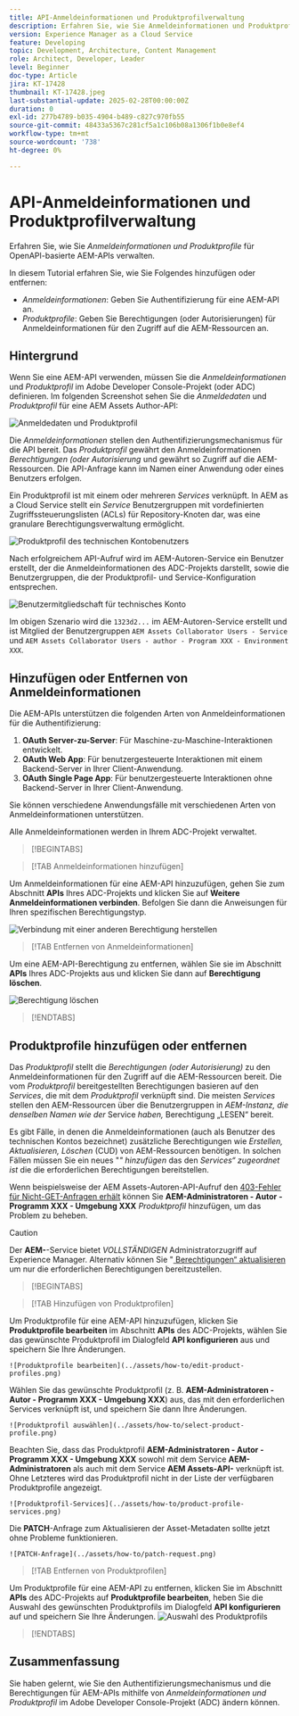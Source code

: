 ```yaml
---
title: API-Anmeldeinformationen und Produktprofilverwaltung
description: Erfahren Sie, wie Sie Anmeldeinformationen und Produktprofile für AEM-APIs verwalten.
version: Experience Manager as a Cloud Service
feature: Developing
topic: Development, Architecture, Content Management
role: Architect, Developer, Leader
level: Beginner
doc-type: Article
jira: KT-17428
thumbnail: KT-17428.jpeg
last-substantial-update: 2025-02-28T00:00:00Z
duration: 0
exl-id: 277b4789-b035-4904-b489-c827c970fb55
source-git-commit: 48433a5367c281cf5a1c106b08a1306f1b0e8ef4
workflow-type: tm+mt
source-wordcount: '738'
ht-degree: 0%

---
```


# API-Anmeldeinformationen und Produktprofilverwaltung

Erfahren Sie, wie Sie _Anmeldeinformationen und Produktprofile_ für OpenAPI-basierte AEM-APIs verwalten.

In diesem Tutorial erfahren Sie, wie Sie Folgendes hinzufügen oder entfernen:

- _Anmeldeinformationen_: Geben Sie Authentifizierung für eine AEM-API an.
- _Produktprofile_: Geben Sie Berechtigungen (oder Autorisierungen) für Anmeldeinformationen für den Zugriff auf die AEM-Ressourcen an.

## Hintergrund

Wenn Sie eine AEM-API verwenden, müssen Sie die _Anmeldeinformationen_ und _Produktprofil_ im Adobe Developer Console-Projekt (oder ADC) definieren. Im folgenden Screenshot sehen Sie die _Anmeldedaten_ und _Produktprofil_ für eine AEM Assets Author-API:

![Anmeldedaten und Produktprofil](../assets/how-to/API-Credentials-Product-Profile.png)

Die _Anmeldeinformationen_ stellen den Authentifizierungsmechanismus für die API bereit. Das _Produktprofil_ gewährt den Anmeldeinformationen _Berechtigungen (oder Autorisierung_ und gewährt so Zugriff auf die AEM-Ressourcen. Die API-Anfrage kann im Namen einer Anwendung oder eines Benutzers erfolgen.

Ein Produktprofil ist mit einem oder mehreren _Services_ verknüpft. In AEM as a Cloud Service stellt ein _Service_ Benutzergruppen mit vordefinierten Zugriffssteuerungslisten (ACLs) für Repository-Knoten dar, was eine granulare Berechtigungsverwaltung ermöglicht.

![Produktprofil des technischen Kontobenutzers](../assets/s2s/technical-account-user-product-profile.png)

Nach erfolgreichem API-Aufruf wird im AEM-Autoren-Service ein Benutzer erstellt, der die Anmeldeinformationen des ADC-Projekts darstellt, sowie die Benutzergruppen, die der Produktprofil- und Service-Konfiguration entsprechen.

![Benutzermitgliedschaft für technisches Konto](../assets/s2s/technical-account-user-membership.png)

Im obigen Szenario wird die `1323d2...` im AEM-Autoren-Service erstellt und ist Mitglied der Benutzergruppen `AEM Assets Collaborator Users - Service` und `AEM Assets Collaborator Users - author - Program XXX - Environment XXX`.

## Hinzufügen oder Entfernen von Anmeldeinformationen

Die AEM-APIs unterstützen die folgenden Arten von Anmeldeinformationen für die Authentifizierung:

1. **OAuth Server-zu-Server**: Für Maschine-zu-Maschine-Interaktionen entwickelt.
1. **OAuth Web App**: Für benutzergesteuerte Interaktionen mit einem Backend-Server in Ihrer Client-Anwendung.
1. **OAuth Single Page App**: Für benutzergesteuerte Interaktionen ohne Backend-Server in Ihrer Client-Anwendung.

Sie können verschiedene Anwendungsfälle mit verschiedenen Arten von Anmeldeinformationen unterstützen.

Alle Anmeldeinformationen werden in Ihrem ADC-Projekt verwaltet.

>[!BEGINTABS]

>[!TAB Anmeldeinformationen hinzufügen]

Um Anmeldeinformationen für eine AEM-API hinzuzufügen, gehen Sie zum Abschnitt **APIs** Ihres ADC-Projekts und klicken Sie auf **Weitere Anmeldeinformationen verbinden**. Befolgen Sie dann die Anweisungen für Ihren spezifischen Berechtigungstyp.

![Verbindung mit einer anderen Berechtigung herstellen](../assets/how-to/connect-another-credential.png)

>[!TAB Entfernen von Anmeldeinformationen]

Um eine AEM-API-Berechtigung zu entfernen, wählen Sie sie im Abschnitt **APIs** Ihres ADC-Projekts aus und klicken Sie dann auf **Berechtigung löschen**.

![Berechtigung löschen](../assets/how-to/delete-credential.png)


>[!ENDTABS]

## Produktprofile hinzufügen oder entfernen

Das _Produktprofil_ stellt die _Berechtigungen (oder Autorisierung)_ zu den Anmeldeinformationen für den Zugriff auf die AEM-Ressourcen bereit. Die vom _Produktprofil_ bereitgestellten Berechtigungen basieren auf den _Services_, die mit dem _Produktprofil_ verknüpft sind. Die meisten _Services_ stellen den AEM-Ressourcen über die Benutzergruppen in _AEM-Instanz, die denselben Namen wie der_ Service _haben,_ Berechtigung „LESEN“ bereit.

Es gibt Fälle, in denen die Anmeldeinformationen (auch als Benutzer des technischen Kontos bezeichnet) zusätzliche Berechtigungen wie _Erstellen, Aktualisieren, Löschen_ (CUD) von AEM-Ressourcen benötigen. In solchen Fällen müssen Sie ein neues &quot;_&quot; hinzufügen_ das den _Services“ zugeordnet ist_ die die erforderlichen Berechtigungen bereitstellen.

Wenn beispielsweise der AEM Assets-Autoren-API-Aufruf den [403-Fehler für Nicht-GET-Anfragen erhält](../use-cases/invoke-api-using-oauth-s2s.md#403-error-for-non-get-requests) können Sie **AEM-Administratoren - Autor - Programm XXX - Umgebung XXX** _Produktprofil_ hinzufügen, um das Problem zu beheben.

>[!CAUTION]
>
>Der **AEM-**-Service bietet _VOLLSTÄNDIGEN_ Administratorzugriff auf Experience Manager. Alternativ können Sie &quot;[ Berechtigungen“ aktualisieren](./services-user-group-permission-management.md) um nur die erforderlichen Berechtigungen bereitzustellen.

>[!BEGINTABS]

>[!TAB Hinzufügen von Produktprofilen]

Um Produktprofile für eine AEM-API hinzuzufügen, klicken Sie **Produktprofile bearbeiten** im Abschnitt **APIs** des ADC-Projekts, wählen Sie das gewünschte Produktprofil im Dialogfeld **API konfigurieren** aus und speichern Sie Ihre Änderungen.

    ![Produktprofile bearbeiten](../assets/how-to/edit-product-profiles.png)

Wählen Sie das gewünschte Produktprofil (z. B. **AEM-Administratoren - Autor - Programm XXX - Umgebung XXX**) aus, das mit den erforderlichen Services verknüpft ist, und speichern Sie dann Ihre Änderungen.

    ![Produktprofil auswählen](../assets/how-to/select-product-profile.png)

Beachten Sie, dass das Produktprofil **AEM-Administratoren - Autor - Programm XXX - Umgebung XXX** sowohl mit dem Service **AEM-Administratoren** als auch mit dem Service **AEM Assets-API-** verknüpft ist. Ohne Letzteres wird das Produktprofil nicht in der Liste der verfügbaren Produktprofile angezeigt.

    ![Produktprofil-Services](../assets/how-to/product-profile-services.png)

Die **PATCH**-Anfrage zum Aktualisieren der Asset-Metadaten sollte jetzt ohne Probleme funktionieren.

    ![PATCH-Anfrage](../assets/how-to/patch-request.png)


>[!TAB Entfernen von Produktprofilen]

Um Produktprofile für eine AEM-API zu entfernen, klicken Sie im Abschnitt **APIs** des ADC-Projekts auf **Produktprofile bearbeiten**, heben Sie die Auswahl des gewünschten Produktprofils im Dialogfeld **API konfigurieren** auf und speichern Sie Ihre Änderungen.
![Auswahl des Produktprofils ](../assets/how-to/deselect-product-profile.png)

>[!ENDTABS]

## Zusammenfassung

Sie haben gelernt, wie Sie den Authentifizierungsmechanismus und die Berechtigungen für AEM-APIs mithilfe von _Anmeldeinformationen und Produktprofil_ im Adobe Developer Console-Projekt (ADC) ändern können.
